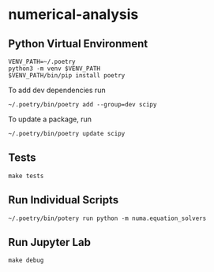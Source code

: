 # numerical-analysis

## Python Virtual Environment

```
VENV_PATH=~/.poetry
python3 -m venv $VENV_PATH
$VENV_PATH/bin/pip install poetry
```

To add dev dependencies run
```
~/.poetry/bin/poetry add --group=dev scipy
```

To update a package, run

```
~/.poetry/bin/poetry update scipy
```

## Tests

```
make tests
```

## Run Individual Scripts

```
~/.poetry/bin/potery run python -m numa.equation_solvers
```

## Run Jupyter Lab

```
make debug
```

